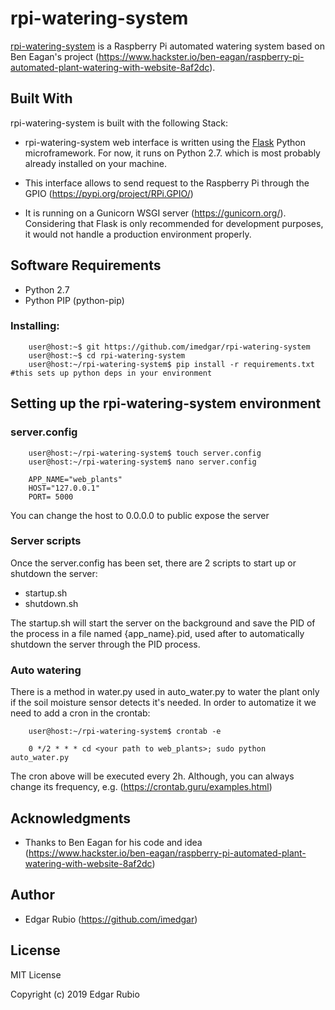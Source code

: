 # rpi-watering-system

[rpi-watering-system](https://github.com/imedgar/rpi-watering-system) is a Raspberry Pi automated watering system based on Ben Eagan's project (https://www.hackster.io/ben-eagan/raspberry-pi-automated-plant-watering-with-website-8af2dc). 

## Built With

rpi-watering-system is built with the following Stack:


* rpi-watering-system web interface is written using the [Flask](http://flask.pocoo.org/) Python microframework. For now, it runs 
on Python 2.7. which is most probably already installed on your machine.

* This interface allows to send request to the Raspberry Pi through the GPIO (https://pypi.org/project/RPi.GPIO/)

* It is running on a Gunicorn WSGI server (https://gunicorn.org/). Considering that Flask is only recommended for development purposes, it would not handle a production environment properly.


## Software Requirements

*  Python 2.7
*  Python PIP (python-pip)


### Installing:
```
    user@host:~$ git https://github.com/imedgar/rpi-watering-system
    user@host:~$ cd rpi-watering-system
    user@host:~/rpi-watering-system$ pip install -r requirements.txt #this sets up python deps in your environment  
```    

## Setting up the rpi-watering-system environment
    
### server.config    

```
    user@host:~/rpi-watering-system$ touch server.config
    user@host:~/rpi-watering-system$ nano server.config
    
    APP_NAME="web_plants"
    HOST="127.0.0.1"
    PORT= 5000
```    
 You can change the host to 0.0.0.0 to public expose the server
 

### Server scripts

Once the server.config has been set, there are 2 scripts to start up or shutdown the server:
* startup.sh
* shutdown.sh

The startup.sh will start the server on the background and save the PID of the process in a file named {app_name}.pid, used after to automatically shutdown the server through the PID process.

### Auto watering

There is a method in water.py used in auto_water.py to water the plant only if the soil moisture sensor detects it's needed.
In order to automatize it we need to add a cron in the crontab:

```
    user@host:~/rpi-watering-system$ crontab -e

    0 */2 * * * cd <your path to web_plants>; sudo python auto_water.py
```

The cron above will be executed every 2h. Although, you can always change its frequency, e.g. (https://crontab.guru/examples.html)


## Acknowledgments

* Thanks to Ben Eagan for his code and idea (https://www.hackster.io/ben-eagan/raspberry-pi-automated-plant-watering-with-website-8af2dc)

## Author

* Edgar Rubio (https://github.com/imedgar)

## License

MIT License

Copyright (c) 2019 Edgar Rubio

 
